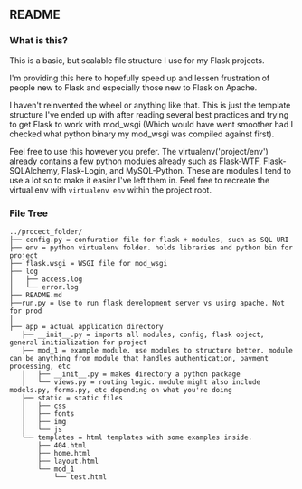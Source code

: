 README
------

### What is this?

This is a basic, but scalable file structure I use for my Flask projects.

I'm providing this here to hopefully speed up and lessen frustration of people new to Flask and especially those new to Flask on Apache.

I haven't reinvented the wheel or anything like that. This is just the template structure I've ended up with after reading several best practices and trying to get Flask to work with mod_wsgi (Which would have went smoother had I checked what python binary my mod_wsgi was compiled against first). 

Feel free to use this however you prefer. The virtualenv('project/env') already contains a few python modules already such as Flask-WTF, Flask-SQLAlchemy, Flask-Login, and MySQL-Python. These are modules I tend to use a lot so to make it easier I've left them in. Feel free to recreate the virtual env with `virtualenv env` within the project root.

### File Tree

```
../procect_folder/
├── config.py = confuration file for flask + modules, such as SQL URI
├── env = python virtualenv folder. holds libraries and python bin for project
├── flask.wsgi = WSGI file for mod_wsgi
├── log
│   ├── access.log
│   └── error.log
├── README.md
├──run.py = Use to run flask development server vs using apache. Not for prod
│
├── app = actual application directory
   ├── __init__.py = imports all modules, config, flask object, general initialization for project
   ├── mod_1 = example module. use modules to structure better. module can be anything from module that handles authentication, payment processing, etc
   │   ├── __init__.py = makes directory a python package
   │   └── views.py = routing logic. module might also include models.py, forms.py, etc depending on what you're doing
   ├── static = static files
   │   ├── css
   │   ├── fonts
   │   ├── img
   │   └── js
   └── templates = html templates with some examples inside. 
       ├── 404.html
       ├── home.html
       ├── layout.html
       └── mod_1
           └── test.html

```
